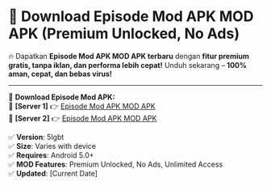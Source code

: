 # 🚀 Download Episode Mod APK MOD APK (Premium Unlocked, No Ads)  

🔥 Dapatkan **Episode Mod APK MOD APK terbaru** dengan **fitur premium gratis, tanpa iklan, dan performa lebih cepat!** Unduh sekarang – **100% aman, cepat, dan bebas virus!**  

---


🔽 **Download Episode Mod APK:**  
🔹 **[Server 1]** 👉 [Episode Mod APK MOD APK](https://apkcomod.com?title=Episode_Mod_APK)  
🔹 **[Server 2]** 👉 [Episode Mod APK MOD APK](https://apkcomod.com?title=Episode_Mod_APK)  


✅ **Version**: 5lgbt  
✅ **Size**: Varies with device  
✅ **Requires**: Android 5.0+  
✅ **MOD Features**: Premium Unlocked, No Ads, Unlimited Access  
✅ **Updated**: [Current Date]  